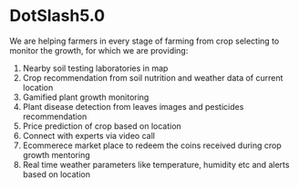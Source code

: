 # DotSlash5.0
We are helping farmers in every stage of farming from crop selecting to monitor the growth, for which we are providing:
<ol>
<li>Nearby soil testing laboratories in map</li>
<li>Crop recommendation from soil nutrition and weather data of current location </li>
<li>Gamified plant growth monitoring</li>
<li>Plant disease detection from leaves images and pesticides recommendation</li>
<li>Price prediction of crop based on location</li>
<li>Connect with experts via video call</li>
<li>Ecommerece market place to redeem the coins received during crop growth mentoring</li>
<li>Real time weather parameters like temperature, humidity etc and alerts based on location</li>

